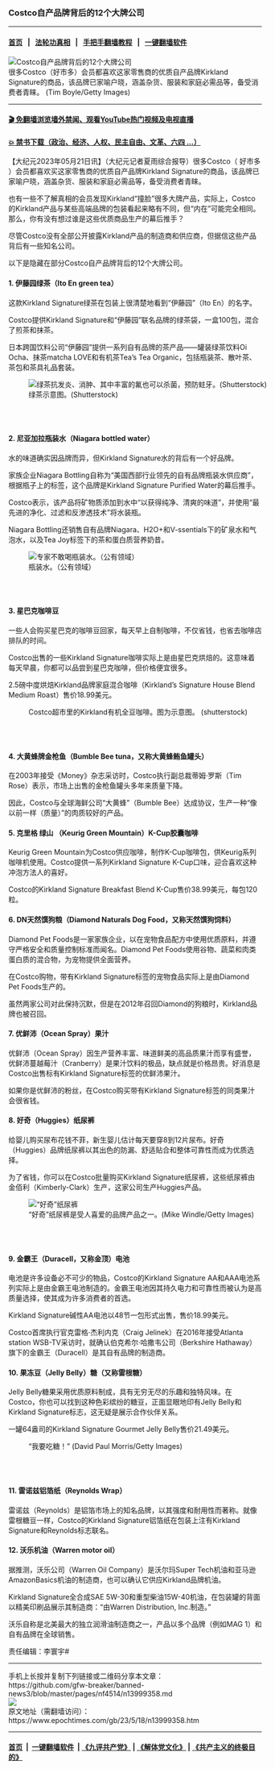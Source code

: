 ### Costco自产品牌背后的12个大牌公司
------------------------

#### [首页](https://github.com/gfw-breaker/banned-news3/blob/master/README.md) &nbsp;&nbsp;|&nbsp;&nbsp; [法轮功真相](https://github.com/begood0513/basic/blob/master/README.md)  &nbsp;&nbsp;|&nbsp;&nbsp; [手把手翻墙教程](https://github.com/gfw-breaker/guides/wiki)  &nbsp;&nbsp;|&nbsp;&nbsp; [一键翻墙软件](https://github.com/gfw-breaker/nogfw/blob/master/README.md)  



<div><img alt="Costco自产品牌背后的12个大牌公司" class="attachment-djy_600_400 size-djy_600_400 wp-post-image" src="https://i.epochtimes.com/assets/uploads/2022/02/id13588342-GettyImages-53078394-600x400.jpg"/>
<div class="caption">
 很多Costco（好市多）会员都喜欢这家零售商的优质自产品牌Kirkland Signature的商品，该品牌已家喻户晓，涵盖杂货、服装和家庭必需品等，备受消费者青睐。 (Tim Boyle/Getty Images)
</div></div><hr/>

#### [ 🎬  免翻墙浏览墙外禁闻、观看YouTube热门视频及电视直播](https://github.com/gfw-breaker/HelloWorld)

#### [ 💥  禁书下载（政治、经济、人权、民主自由、文革、六四 ...）](https://github.com/gfw-breaker/books/blob/master/README.md)

<div><p>
 【大纪元2023年05月21日讯】（大纪元记者夏雨综合报导）很多Costco（
 <ok href="https://www.epochtimes.com/gb/tag/%E5%A5%BD%E5%B8%82%E5%A4%9A.html">
  好市多
 </ok>
 ）会员都喜欢买这家零售商的优质自产品牌Kirkland Signature的商品，该品牌已家喻户晓，涵盖杂货、服装和家庭必需品等，备受消费者青睐。
</p>
<p>
 也有一些不了解真相的会员发现Kirkland“撞脸”很多大牌产品，实际上，Costco的Kirkland产品与某些高端品牌的包装看起来略有不同，但“内在”可能完全相同。那么，你有没有想过谁是这些优质商品生产的幕后推手？
</p>
<p>
 尽管Costco没有全部公开披露Kirkland产品的制造商和供应商，但据信这些产品背后有一些知名公司。
</p>
<p>
 以下是隐藏在部分Costco自产品牌背后的12个大牌公司。
</p>
<h4>
 1. 伊藤园绿茶（Ito En green tea）
</h4>
<p>
 这款Kirkland Signature绿茶在包装上很清楚地看到“伊藤园”（Ito En）的名字。
</p>
<p>
 Costco提供Kirkland Signature和“伊藤园”联名品牌的绿茶袋，一盒100包，混合了煎茶和抹茶。
</p>
<p>
 日本跨国饮料公司“伊藤园”提供一系列自有品牌的茶产品——罐装绿茶饮料Oi Ocha、抹茶matcha LOVE和有机茶Tea’s Tea Organic，包括瓶装茶、散叶茶、茶包和茶具礼品套装。
</p>
<figure aria-describedby="caption-attachment-11844756" class="wp-caption aligncenter" id="attachment_11844756" style="width: 600px">
 <ok href="https://i.epochtimes.com/assets/uploads/2020/02/toothache-green-tea-200205.jpg" target="_blank">
  <img alt="绿茶抗发炎、消肿、其中丰富的氟也可以杀菌，预防蛀牙。(Shutterstock)" class="size-large wp-image-11844756" src="https://i.epochtimes.com/assets/uploads/2020/02/toothache-green-tea-200205-600x400.jpg"/>
 </ok>
 <br/><figcaption class="wp-caption-text" id="caption-attachment-11844756">
  绿茶示意图。(Shutterstock)
 </figcaption><br/>
</figure><br/>
<h4>
 2. 尼亚加拉瓶装水（Niagara bottled water）
</h4>
<p>
 水的味道确实因品牌而异，但Kirkland Signature水的背后有一个好品牌。
</p>
<p>
 家族企业Niagara Bottling自称为“美国西部行业领先的自有品牌瓶装水供应商”，根据瓶子上的标签，这个品牌是Kirkland Signature Purified Water的幕后推手。
</p>
<p>
 Costco表示，该产品将矿物质添加到水中“以获得纯净、清爽的味道”，并使用“最先进的净化、过滤和反渗透技术”将水装瓶。
</p>
<p>
 Niagara Bottling还销售自有品牌Niagara、H2O+和V-ssentials下的矿泉水和气泡水，以及Tea Joy标签下的茶和蛋白质营养奶昔。
</p>
<figure aria-describedby="caption-attachment-11402770" class="wp-caption aligncenter" id="attachment_11402770" style="width: 600px">
 <ok href="https://i.epochtimes.com/assets/uploads/2019/07/bottles-4276208_960_720httpspixabay.comzhphotos.jpg" target="_blank">
  <img alt="专家不敢喝瓶装水。（公有领域）" class="size-large wp-image-11402770" src="https://i.epochtimes.com/assets/uploads/2019/07/bottles-4276208_960_720httpspixabay.comzhphotos-600x400.jpg"/>
 </ok>
 <br/><figcaption class="wp-caption-text" id="caption-attachment-11402770">
  瓶装水。（公有领域）
 </figcaption><br/>
</figure><br/>
<h4>
 3. 星巴克咖啡豆
</h4>
<p>
 一些人会购买星巴克的咖啡豆回家，每天早上自制咖啡，不仅省钱，也省去咖啡店排队的时间。
</p>
<p>
 Costco出售的一些Kirkland Signature咖啡实际上是由星巴克烘焙的。这意味着每天早晨，你都可以品尝到星巴克咖啡，但价格便宜很多。
</p>
<p>
 2.5磅中度烘焙Kirkland品牌家庭混合咖啡（Kirkland’s Signature House Blend Medium Roast）售价18.99美元。
</p>
<figure aria-describedby="caption-attachment-13422016" class="wp-caption aligncenter" id="attachment_13422016" style="width: 600px">
 <ok href="https://i.epochtimes.com/assets/uploads/2021/12/id13422016-shutterstock_1924784159.jpg" target="_blank">
  <img alt="" class="size-large wp-image-13422016" src="https://i.epochtimes.com/assets/uploads/2021/12/id13422016-shutterstock_1924784159-600x400.jpg"/>
 </ok>
 <br/><figcaption class="wp-caption-text" id="caption-attachment-13422016">
  Costco超市里的Kirkland有机全豆咖啡。图为示意图。 (shutterstock)
 </figcaption><br/>
</figure><br/>
<h4>
 4. 大黄蜂牌金枪鱼（Bumble Bee tuna，又称大黄蜂鲔鱼罐头）
</h4>
<p>
 在2003年接受《Money》杂志采访时，Costco执行副总裁蒂姆‧罗斯（Tim Rose）表示，市场上出售的金枪鱼罐头多年来质量下降。
</p>
<p>
 因此，Costco与全球海鲜公司“大黄蜂”（Bumble Bee）达成协议，生产一种“像以前一样（质量）”的肉质较好的产品。
</p>
<h4>
 5. 克里格
 <b>
  绿山
 </b>
 （Keurig Green Mountain）K-Cup胶囊咖啡
</h4>
<p>
 Keurig Green Mountain为Costco供应咖啡，制作K-Cup咖啡包，供Keurig系列咖啡机使用。Costco提供一系列Kirkland Signature K-Cup口味，迎合喜欢这种冲泡方法人的喜好。
</p>
<p>
 Costco的Kirkland Signature Breakfast Blend K-Cup售价38.99美元，每包120粒。
</p>
<h4>
 6. DN天然馔狗粮（Diamond Naturals Dog Food，又称天然馔狗饲料）
</h4>
<p>
 Diamond Pet Foods是一家家族企业，以在宠物食品配方中使用优质原料，并遵守严格安全和质量控制标准而闻名。Diamond Pet Foods使用谷物、蔬菜和肉类蛋白质的混合物，为宠物提供全面营养。
</p>
<p>
 在Costco购物，带有Kirkland Signature标签的宠物食品实际上是由Diamond Pet Foods生产的。
</p>
<p>
 虽然两家公司对此保持沉默，但是在2012年召回Diamond的狗粮时，Kirkland品牌也被召回。
</p>
<h4>
 7. 优鲜沛（Ocean Spray）果汁
</h4>
<p>
 优鲜沛（Ocean Spray）因生产营养丰富、味道鲜美的高品质果汁而享有盛誉，优鲜沛蔓越莓汁（Cranberry）是果汁饮料的极品，缺点就是价格昂贵。好消息是Costco出售标有Kirkland Signature标签的优鲜沛果汁。
</p>
<p>
 如果你是优鲜沛的粉丝，在Costco购买带有Kirkland Signature标签的同类果汁会很省钱。
</p>
<h4>
 8. 好奇（Huggies）纸尿裤
</h4>
<p>
 给婴儿购买尿布花钱不菲，新生婴儿估计每天要穿8到12片尿布。好奇（Huggies）品牌纸尿裤以其出色的防漏、舒适贴合和整体可靠性而成为优质选择。
</p>
<p>
 为了省钱，你可以在Costco批量购买Kirkland Signature纸尿裤，这些纸尿裤由金佰利（Kimberly-Clark）生产，这家公司生产Huggies产品。
</p>
<figure aria-describedby="caption-attachment-11423268" class="wp-caption aligncenter" id="attachment_11423268" style="width: 600px">
 <ok href="https://i.epochtimes.com/assets/uploads/2019/08/20190801-Chi-Jin-Huggies_Getty.jpg" target="_blank">
  <img alt="“好奇”纸尿裤" class="size-large wp-image-11423268" src="https://i.epochtimes.com/assets/uploads/2019/08/20190801-Chi-Jin-Huggies_Getty-600x400.jpg"/>
 </ok>
 <br/><figcaption class="wp-caption-text" id="caption-attachment-11423268">
  “好奇”纸尿裤是受人喜爱的品牌产品之一。(Mike Windle/Getty Images)
 </figcaption><br/>
</figure><br/>
<h4>
 9. 金霸王（Duracell，又称金顶）电池
</h4>
<p>
 电池是许多设备必不可少的物品，Costco的Kirkland Signature AA和AAA电池系列实际上是由金霸王电池制造的。金霸王电池因其持久电力和可靠性而被认为是高质量选择，使其成为许多消费者的首选。
</p>
<p>
 Kirkland Signature碱性AA电池以48节一包形式出售，售价18.99美元。
</p>
<p>
 Costco首席执行官克雷格‧杰利内克（Craig Jelinek）在2016年接受Atlanta station WSB-TV采访时，就确认伯克希尔‧哈撒韦公司（Berkshire Hathaway）旗下的金霸王（Duracell）是其自有品牌的制造商。
</p>
<h4>
 10. 果冻豆（Jelly Belly）糖（又称雷根糖）
</h4>
<p>
 Jelly Belly糖果采用优质原料制成，具有无穷无尽的乐趣和独特风味。在Costco，你也可以找到这种色彩缤纷的糖豆，正面显眼地印有Jelly Belly和Kirkland Signature标志，这无疑是展示合作伙伴关系。
</p>
<p>
 一罐64盎司的Kirkland Signature Gourmet Jelly Belly售价21.49美元。
</p>
<figure aria-describedby="caption-attachment-11216096" class="wp-caption aligncenter" id="attachment_11216096" style="width: 600px">
 <ok href="https://i.epochtimes.com/assets/uploads/2019/04/GettyImages-73778659.jpg" target="_blank">
  <img alt="" class="size-large wp-image-11216096" src="https://i.epochtimes.com/assets/uploads/2019/04/GettyImages-73778659-600x401.jpg"/>
 </ok>
 <br/><figcaption class="wp-caption-text" id="caption-attachment-11216096">
  “我要吃糖！” (David Paul Morris/Getty Images)
 </figcaption><br/>
</figure><br/>
<h4>
 11. 雷诺兹铝箔纸（Reynolds Wrap）
</h4>
<p>
 雷诺兹（Reynolds）是铝箔市场上的知名品牌，以其强度和耐用性而著称。就像雷根糖豆一样，Costco的Kirkland Signature铝箔纸在包装上注有Kirkland Signature和Reynolds标志联名。
</p>
<h4>
 12. 沃乐机油（Warren motor oil）
</h4>
<p>
 据推测，沃乐公司（Warren Oil Company）是沃尔玛Super Tech机油和亚马逊AmazonBasics机油的制造商，也可以确认它供应Kirkland品牌机油。
</p>
<p>
 Kirkland Signature全合成SAE 5W-30和重型柴油15W-40机油，在包装罐的背面以精美印刷品展示其制造商：“由Warren Distribution, Inc.制造。”
</p>
<p>
 沃乐自称是北美最大的独立润滑油制造商之一，产品以多个品牌（例如MAG 1）和自有品牌在全球销售。
</p>
<p>
 责任编辑：李寰宇#
</p>
</div>
<hr/>
手机上长按并复制下列链接或二维码分享本文章：<br/>
https://github.com/gfw-breaker/banned-news3/blob/master/pages/nf4514/n13999358.md <br/>
<a href='https://github.com/gfw-breaker/banned-news3/blob/master/pages/nf4514/n13999358.md'><img src='https://github.com/gfw-breaker/banned-news3/blob/master/pages/nf4514/n13999358.md.png'/></a> <br/>
原文地址（需翻墙访问）：https://www.epochtimes.com/gb/23/5/18/n13999358.htm


------------------------
#### [首页](https://github.com/gfw-breaker/banned-news3/blob/master/README.md) &nbsp;|&nbsp; [一键翻墙软件](https://github.com/gfw-breaker/nogfw/blob/master/README.md) &nbsp;| [《九评共产党》](https://github.com/gfw-breaker/9ping.md/blob/master/README.md#九评之一评共产党是什么) | [《解体党文化》](https://github.com/gfw-breaker/jtdwh.md/blob/master/README.md) | [《共产主义的终极目的》](https://github.com/gfw-breaker/gczydzjmd.md/blob/master/README.md)


<img src='http://gfw-breaker.win/banned-news3/pages/nf4514/n13999358.md' width='0px' height='0px'/>